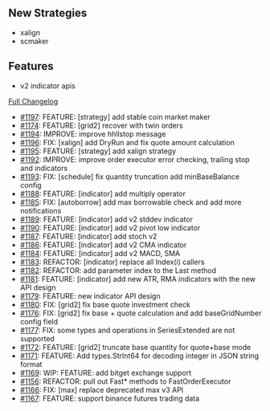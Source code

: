 ## New Strategies

- xalign
- scmaker

## Features

- v2 indicator apis


[Full Changelog](https://github.com/c9s/bbgo/compare/v1.47.0...main)

 - [#1197](https://github.com/c9s/bbgo/pull/1197): FEATURE: [strategy] add stable coin market maker
 - [#1174](https://github.com/c9s/bbgo/pull/1174): FEATURE: [grid2] recover with twin orders
 - [#1194](https://github.com/c9s/bbgo/pull/1194): IMPROVE: improve hhllstop message
 - [#1196](https://github.com/c9s/bbgo/pull/1196): FIX: [xalign] add DryRun and fix quote amount calculation
 - [#1195](https://github.com/c9s/bbgo/pull/1195): FEATURE: [strategy] add xalign strategy
 - [#1192](https://github.com/c9s/bbgo/pull/1192): IMPROVE: improve order executor error checking, trailing stop and indicators
 - [#1193](https://github.com/c9s/bbgo/pull/1193): FIX: [schedule] fix quantity truncation add minBaseBalance config
 - [#1188](https://github.com/c9s/bbgo/pull/1188): FEATURE: [indicator] add multiply operator
 - [#1185](https://github.com/c9s/bbgo/pull/1185): FIX: [autoborrow] add max borrowable check and add more notifications
 - [#1189](https://github.com/c9s/bbgo/pull/1189): FEATURE: [indicator] add v2 stddev indicator
 - [#1190](https://github.com/c9s/bbgo/pull/1190): FEATURE: [indicator] add v2 pivot low indicator
 - [#1187](https://github.com/c9s/bbgo/pull/1187): FEATURE: [indicator] add stoch v2
 - [#1186](https://github.com/c9s/bbgo/pull/1186): FEATURE: [indicator] add v2 CMA indicator
 - [#1184](https://github.com/c9s/bbgo/pull/1184): FEATURE: [indicator] add v2 MACD, SMA
 - [#1183](https://github.com/c9s/bbgo/pull/1183): REFACTOR: [indicator] replace all Index(i) callers
 - [#1182](https://github.com/c9s/bbgo/pull/1182): REFACTOR: add parameter index to the Last method
 - [#1181](https://github.com/c9s/bbgo/pull/1181): FEATURE: [indicator] add new ATR, RMA indicators with the new API design
 - [#1179](https://github.com/c9s/bbgo/pull/1179): FEATURE: new indicator API design
 - [#1180](https://github.com/c9s/bbgo/pull/1180): FIX: [grid2] fix base quote investment check
 - [#1176](https://github.com/c9s/bbgo/pull/1176): FIX: [grid2] fix base + quote calculation and add baseGridNumber config field
 - [#1177](https://github.com/c9s/bbgo/pull/1177): FIX: some types and operations in SeriesExtended are not supported
 - [#1172](https://github.com/c9s/bbgo/pull/1172): FEATURE: [grid2] truncate base quantity for quote+base mode
 - [#1171](https://github.com/c9s/bbgo/pull/1171): FEATURE: Add types.StrInt64 for decoding integer in JSON string format
 - [#1169](https://github.com/c9s/bbgo/pull/1169): WIP: FEATURE: add bitget exchange support
 - [#1156](https://github.com/c9s/bbgo/pull/1156): REFACTOR: pull out Fast* methods to FastOrderExecutor
 - [#1166](https://github.com/c9s/bbgo/pull/1166): FIX: [max] replace deprecated max v3 API
 - [#1167](https://github.com/c9s/bbgo/pull/1167): FEATURE: support binance futures trading data
